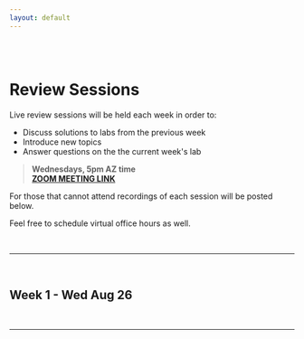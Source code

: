 ```yaml
---
layout: default
---
```


<div class = "uk-container uk-container-small">
  
<br><br>

# Review Sessions 

Live review sessions will be held each week in order to: 

* Discuss solutions to labs from the previous week 
* Introduce new topics 
* Answer questions on the the current week's lab 

> **Wednesdays, 5pm AZ time**  
> [**ZOOM MEETING LINK**](https://asu.zoom.us/j/93504639301)  

For those that cannot attend recordings of each session will be posted below. 

Feel free to schedule virtual office hours as well. 

<br> 
<hr>
<br>

## Week 1 - Wed Aug 26


<br>
<hr>
<br>




</div>

<br> 
<br> 
